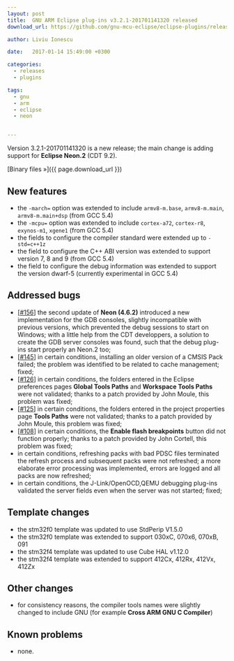 ```yaml
---
layout: post
title:  GNU ARM Eclipse plug-ins v3.2.1-201701141320 released
download_url: https://github.com/gnu-mcu-eclipse/eclipse-plugins/releases/tag/v3.2.1-201701141320

author: Liviu Ionescu

date:   2017-01-14 15:49:00 +0300

categories:
  - releases
  - plugins

tags:
  - gnu
  - arm
  - eclipse
  - neon


---
```


Version 3.2.1-201701141320 is a new release; the main change is adding support for **Eclipse Neon.2** (CDT 9.2).

[Binary files »]({{ page.download_url }})

## New features

- the `-march=` option was extended to include `armv8-m.base`, `armv8-m.main`, `armv8-m.main+dsp` (from GCC 5.4)
- the `-mcpu=` option was extended to include `cortex-a72`, `cortex-r8`, `exynos-m1`, `xgene1` (from GCC 5.4)
- the fields to configure the compiler standard were extended up to `-std=c++1z`
- the field to configure the C++ ABI version was extended to support version 7, 8 and 9 (from GCC 5.4)
- the field to configure the debug information was extended to support the  version dwarf-5 (currently experimental in GCC 5.4)

## Addressed bugs

- [[#156](https://github.com/gnu-mcu-eclipse/eclipse-plugins/issues/156)] the second update of **Neon (4.6.2)** introduced a new implementation for the GDB consoles, slightly incompatible with previous versions, which prevented the debug sessions to start on Windows; with a little help from the CDT developpers, a solution to create the GDB server consoles was found, such that the debug plug-ins start properly an Neon.2 too;
- [[#145](https://github.com/gnu-mcu-eclipse/eclipse-plugins/issues/145)] in certain conditions, installing an older version of a CMSIS Pack failed; the problem was identified to be related to cache management; fixed;
- [[#126](https://github.com/gnu-mcu-eclipse/eclipse-plugins/issues/126)] in certain conditions, the folders entered in the Eclipse preferences pages **Global Tools Paths** and **Workspace Tools Paths** were not validated; thanks to a patch provided by John Moule, this problem was fixed;
- [[#125](https://github.com/gnu-mcu-eclipse/eclipse-plugins/issues/125)] in certain conditions, the folders entered in the project properties page **Tools Paths** were not validated; thanks to a patch provided by John Moule, this problem was fixed;
- [[#108](https://github.com/gnu-mcu-eclipse/eclipse-plugins/issues/108)] in certain conditions, the **Enable flash breakpoints** button did not function properly; thanks to a patch provided by John Cortell, this problem was fixed;
- in certain conditions, refreshing packs with bad PDSC files terminated the refresh process and subsequent packs were not refreshed; a more elaborate error processing was implemented, errors are logged and all packs are now refreshed;
- in certain conditions, the J-Link/OpenOCD,QEMU debugging plug-ins  validated the server fields even when the server was not started; fixed;

## Template changes

- the stm32f0 template was updated to use StdPerip V1.5.0
- the stm32f0 template was extended to support 030xC, 070x6, 070xB, 091
- the stm32f4 template was updated to use Cube HAL v1.12.0
- the stm32f4 template was extended to support 412Cx, 412Rx, 412Vx, 412Zx

## Other changes

- for consistency reasons, the compiler tools names were slightly changed to include GNU (for example **Cross ARM GNU C Compiler**)

## Known problems

- none.
